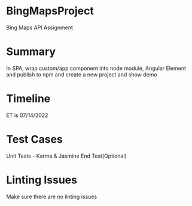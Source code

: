 # BingMapsProject
Bing Maps API Assignment

# Summary
In SPA, wrap custom/app component into node module, Angular Element and publish to npm and create a new project and show demo

# Timeline
ET is 07/14/2022

# Test Cases
Unit Tests - Karma & Jasmine
End Test(Optional)

# Linting Issues 
Make sure there are no linting issues
